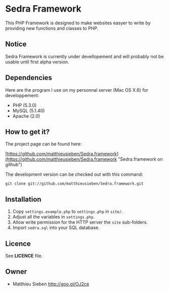 Sedra Framework
===============

This PHP Framework is designed to make websites easyer to write by providing new functions and classes to PHP.

## Notice

Sedra Framework is currently under devellopement and will probably not be usable until
first alpha version.

## Dependencies

Here are the program I use on my personnal server (Mac OS X.6) for developpement:

- PHP (5.3.0)
- MySQL (5.1.40)
- Apache (2.0)

## How to get it?

The project page can be found here:

[https://github.com/matthieusieben/Sedra.framework](https://github.com/matthieusieben/Sedra.framework "Sedra.framework on github")

The development version can be checked out with this command:

    git clone git://github.com/matthieusieben/Sedra.framework.git

## Installation

1.	Copy `settings.example.php` to `settings.php` in `site/`.
2.	Adjust all the variables in `settings.php`.
3.	Allow write permission for the HTTP server the `site` sub-folders.
4.	Import `sedra.sql` into your SQL database.

## Licence

See **LICENCE** file.

## Owner

- Matthieu Sieben <http://goo.gl/OJ2ce>
